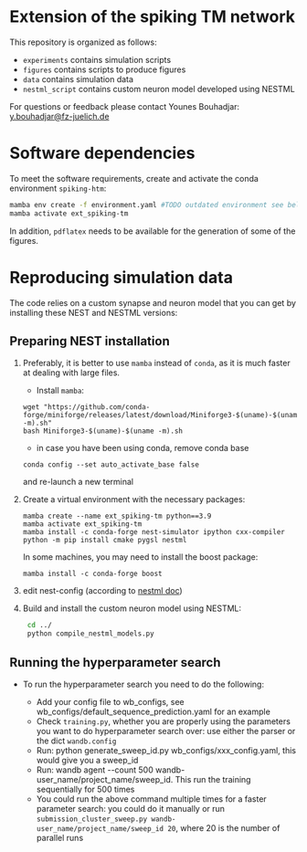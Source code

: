 # Extension of the spiking TM network

This repository is organized as follows:

- `experiments` contains simulation scripts
- `figures` contains scripts to produce figures
- `data` contains simulation data
- `nestml_script` contains custom neuron model developed using NESTML

For questions or feedback please contact Younes Bouhadjar: y.bouhadjar@fz-juelich.de

# Software dependencies

To meet the software requirements, create and activate the conda environment ```spiking-htm```:
```bash
mamba env create -f environment.yaml #TODO outdated environment see below
mamba activate ext_spiking-tm
```

In addition, `pdflatex` needs to be available for the generation of some of the figures.

# Reproducing simulation data

The code relies on a custom synapse and neuron model that you can get by installing these NEST and NESTML versions:

## Preparing NEST installation

1. Preferably, it is better to use `mamba` instead of `conda`, as it is much faster at dealing with large files.

    * Install `mamba`:

   ```
   wget "https://github.com/conda-forge/miniforge/releases/latest/download/Miniforge3-$(uname)-$(uname -m).sh"
   bash Miniforge3-$(uname)-$(uname -m).sh
   ```

   * in case you have been using conda, remove conda base
   ```
   conda config --set auto_activate_base false
   ```
   and re-launch a new terminal

2. Create a virtual environment with the necessary packages:

   ```
   mamba create --name ext_spiking-tm python==3.9
   mamba activate ext_spiking-tm
   mamba install -c conda-forge nest-simulator ipython cxx-compiler
   python -m pip install cmake pygsl nestml
   ```

   In some machines, you may need to install the boost package:
   ```
   mamba install -c conda-forge boost
   ```
   
3. edit nest-config (according to [nestml doc](https://nestml.readthedocs.io/en/latest/installation.html#anaconda-installation))

4. Build and install the custom neuron model using NESTML:
   ```bash
    cd ../ 
    python compile_nestml_models.py
    ```

## Running the hyperparameter search

* To run the hyperparameter search you need to do the following:

    * Add your config file to wb_configs, see wb_configs/default_sequence_prediction.yaml for an example
    * Check `training.py`, whether you are properly using the parameters you want to do hyperparameter search over: use either the parser or the dict `wandb.config` 
    * Run: python generate_sweep_id.py wb_configs/xxx_config.yaml, this would give you a sweep_id
    * Run: wandb agent --count 500 wandb-user_name/project_name/sweep_id. This run the training sequentially for 500 times
    * You could run the above command multiple times for a faster parameter search: you could do it manually or run `submission_cluster_sweep.py wandb-user_name/project_name/sweep_id 20`, where 20 is the number of parallel runs
